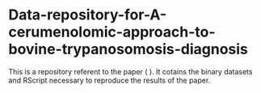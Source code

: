 # Data-repository-for-A-cerumenolomic-approach-to-bovine-trypanosomosis-diagnosis
This is a repository referent to the paper ( ). It cotains the binary datasets and RScript necessary to reproduce the results of the paper. 
